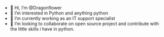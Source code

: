 - 👋 Hi, I’m @Dragonflower
- 👀 I’m interested in Python and anything python
- 🌱 I’m currently working as an IT support specialist
- 💞️ I’m looking to collaborate on open source project and contribute with the little skills i have in python.


<!---
Adelaidehd/Adelaidehd is a ✨ special ✨ repository because its `README.md` (this file) appears on your GitHub profile.
You can click the Preview link to take a look at your changes.
--->
